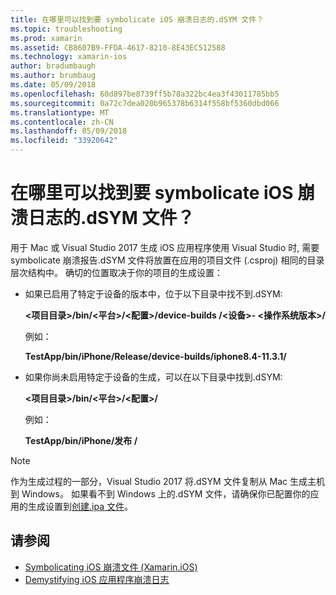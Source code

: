 ```yaml
---
title: 在哪里可以找到要 symbolicate iOS 崩溃日志的.dSYM 文件？
ms.topic: troubleshooting
ms.prod: xamarin
ms.assetid: CB8607B9-FFDA-4617-8210-8E43EC512588
ms.technology: xamarin-ios
author: bradumbaugh
ms.author: brumbaug
ms.date: 05/09/2018
ms.openlocfilehash: 60d897be8739ff5b78a322bc4ea3f43011785bb5
ms.sourcegitcommit: 0a72c7dea020b965378b6314f558bf5360dbd066
ms.translationtype: MT
ms.contentlocale: zh-CN
ms.lasthandoff: 05/09/2018
ms.locfileid: "33920642"
---
```

# <a name="where-can-i-find-the-dsym-file-to-symbolicate-ios-crash-logs"></a>在哪里可以找到要 symbolicate iOS 崩溃日志的.dSYM 文件？

用于 Mac 或 Visual Studio 2017 生成 iOS 应用程序使用 Visual Studio 时, 需要 symbolicate 崩溃报告.dSYM 文件将放置在应用的项目文件 (.csproj) 相同的目录层次结构中。 确切的位置取决于你的项目的生成设置：

- 如果已启用了特定于设备的版本中，位于以下目录中找不到.dSYM:

    **&lt;项目目录&gt;/bin/&lt;平台&gt;/&lt;配置&gt;/device-builds /&lt;设备&gt;- &lt;操作系统版本&gt;/**

    例如：
  
    **TestApp/bin/iPhone/Release/device-builds/iphone8.4-11.3.1/**

- 如果你尚未启用特定于设备的生成，可以在以下目录中找到.dSYM:

    **&lt;项目目录&gt;/bin/&lt;平台&gt;/&lt;配置&gt;/**

    例如：

    **TestApp/bin/iPhone/发布 /**

> [!NOTE]
> 作为生成过程的一部分，Visual Studio 2017 将.dSYM 文件复制从 Mac 生成主机到 Windows。 如果看不到 Windows 上的.dSYM 文件，请确保你已配置你的应用的生成设置到[创建.ipa 文件](~/ios/deploy-test/app-distribution/ipa-support.md)。

## <a name="see-also"></a>请参阅

- [Symbolicating iOS 崩溃文件 (Xamarin.iOS)](http://jmillerdev.net/symbolicating-ios-crash-files-xamarin-ios/)
- [Demystifying iOS 应用程序崩溃日志](https://www.raywenderlich.com/23704/demystifying-ios-application-crash-logs)

